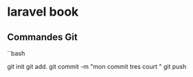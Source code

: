 # laravel book

## Commandes Git

``bash


git init
git add.
git commit -m "mon commit tres court "
git push

```